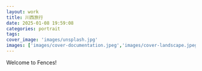 ```yaml
---
layout: work
title: 川西旅行
date: 2025-01-08 19:59:08
categories: portrait
tags:
cover_image: 'images/unsplash.jpg'
images: ['images/cover-documentation.jpeg','images/cover-landscape.jpeg','images/cover-videos.jpeg','images/cover-portrait.jpeg','images/cover-special-topic.jpeg','images/ui6.jpeg']
---
```


Welcome to Fences! 
